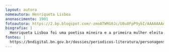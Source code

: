 ```yaml
---
layout: autora
nomeautora: Henriqueta Lisboa
anonascimento: 1901
fotoautora: https://2.bp.blogspot.com/-zmoATWRG0Jc/U0u8FpP9ybI/AAAAAAAAFqA/ZT8UFqHCRIs/s1600/Picture+2.png
biografia: |
  Henriqueta Lisboa foi uma poetisa mineira e a primeira mulher eleita membro da Academia Mineira de Letras em 1963, que nasceu em 15 de julho de 1901 e faleceu em 9 de outubro de 1985.  Em 1984, recebeu o Prêmio Machado de Assis da Academia Brasileira de Letras por suas produções. Poeta sensível, considerada um dos grandes nomes da lírica modernista pela crítica especializada, mantendo-se atuante em diálogos com os escritores e intelectuais de sua geração e conquistou muitos leitores ilustres durante sua vida, dentre eles Mário de Andrade, Carlos Drummond de Andrade, Manuel Bandeira, Cecília Meireles e Gabriela Mistral.
fontes: |
  https://bndigital.bn.gov.br/dossies/periodicos-literatura/personagens-periodicos-literatura/henriqueta-lisboa/, https://pt.wikipedia.org/wiki/Henriqueta_Lisboa
---
```

